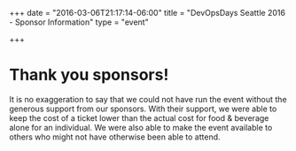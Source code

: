 +++
date = "2016-03-06T21:17:14-06:00"
title = "DevOpsDays Seattle 2016 - Sponsor Information"
type = "event"

+++

Thank you sponsors!
====

It is no exaggeration to say that we could not have run the event without the generous support from our sponsors. With their support, we were able to keep the cost of a ticket lower than the actual cost for food & beverage alone for an individual. We were also able to make the event available to others who might not have otherwise been able to attend.